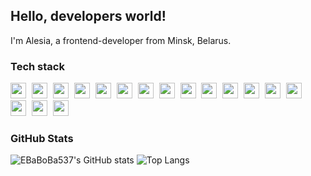 ## Hello, developers world!

I'm Alesia, a frontend-developer from Minsk, Belarus. 

### Tech stack

<img src="https://cdn.jsdelivr.net/gh/devicons/devicon@latest/icons/html5/html5-original.svg" style="height: 25px; margin-right: 5px"/> 
<img src="https://cdn.jsdelivr.net/gh/devicons/devicon@latest/icons/css3/css3-original.svg" style="height: 25px; margin-right: 5px"/> 
<img src="https://cdn.jsdelivr.net/gh/devicons/devicon@latest/icons/javascript/javascript-original.svg" style="height: 25px; margin-right: 5px"/> 
<img src="https://cdn.jsdelivr.net/gh/devicons/devicon@latest/icons/java/java-original.svg" style="height: 25px; margin-right: 5px"/> 
<img src="https://cdn.jsdelivr.net/gh/devicons/devicon@latest/icons/python/python-original.svg" style="height: 25px; margin-right: 5px"/>
<img src="https://cdn.jsdelivr.net/gh/devicons/devicon@latest/icons/cplusplus/cplusplus-original.svg" style="height: 25px; margin-right: 5px"/>
<img src="https://cdn.jsdelivr.net/gh/devicons/devicon@latest/icons/spring/spring-original.svg" style="height: 25px; margin-right: 5px"/>
<img src="https://cdn.jsdelivr.net/gh/devicons/devicon@latest/icons/hibernate/hibernate-original.svg" style="height: 25px; margin-right: 5px"/>
<img src="https://cdn.jsdelivr.net/gh/devicons/devicon@latest/icons/json/json-original.svg" style="height: 25px; margin-right: 5px"/>
<img src="https://cdn.jsdelivr.net/gh/devicons/devicon@latest/icons/mysql/mysql-original.svg" style="height: 25px; margin-right: 5px"/>
<img src="https://cdn.jsdelivr.net/gh/devicons/devicon@latest/icons/vscode/vscode-original.svg" style="height: 25px; margin-right: 5px"/>
<img src="https://cdn.jsdelivr.net/gh/devicons/devicon@latest/icons/visualstudio/visualstudio-original.svg" style="height: 25px; margin-right: 5px"/>
<img src="https://cdn.jsdelivr.net/gh/devicons/devicon@latest/icons/intellij/intellij-original.svg" style="height: 25px; margin-right: 5px"/>
<img src="https://cdn.jsdelivr.net/gh/devicons/devicon@latest/icons/windows8/windows8-original.svg" style="height: 25px; margin-right: 5px"/>
<img src="https://cdn.jsdelivr.net/gh/devicons/devicon@latest/icons/linux/linux-original.svg" style="height: 25px; margin-right: 5px"/>
<img src="https://cdn.jsdelivr.net/gh/devicons/devicon@latest/icons/git/git-original.svg" style="height: 25px; margin-right: 5px"/>
<img src="https://cdn.jsdelivr.net/gh/devicons/devicon@latest/icons/github/github-original.svg" style="height: 25px; margin-right: 5px"/>




### GitHub Stats

![EBaBoBa537's GitHub stats](https://github-readme-stats.vercel.app/api?username=EBaBoBa537&show_icons=true&theme=radical)
![Top Langs](https://github-readme-stats.vercel.app/api/top-langs/?username=EBaBoBa537&layout=compact)
